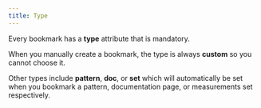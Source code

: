 ```yaml
---
title: Type
---
```


Every bookmark has a **type** attribute that is mandatory.

When you manually create a bookmark, the type is always **custom** so you cannot choose it.

Other types include **pattern**, **doc**, or **set** which will automatically be set when you bookmark a pattern, documentation page, or measurements set respectively.

